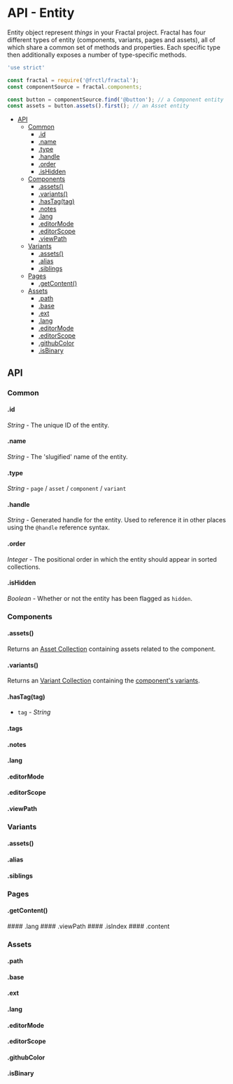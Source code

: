# API - Entity

Entity object represent _things_  in your Fractal project. Fractal has four different types of entity (components, variants, pages and assets), all of which share a common set of methods and properties. Each specific type then additionally exposes a number of type-specific methods.

```js
'use strict'

const fractal = require('@frctl/fractal');
const componentSource = fractal.components;

const button = componentSource.find('@button'); // a Component entity
const assets = button.assets().first(); // an Asset entity
```

<!-- START doctoc generated TOC please keep comment here to allow auto update -->
<!-- DON'T EDIT THIS SECTION, INSTEAD RE-RUN doctoc TO UPDATE -->


- [API](#api)
  - [Common](#common)
    - [.id](#id)
    - [.name](#name)
    - [.type](#type)
    - [.handle](#handle)
    - [.order](#order)
    - [.isHidden](#ishidden)
  - [Components](#components)
    - [.assets()](#assets)
    - [.variants()](#variants)
    - [.hasTag(tag)](#hastagtag)
    - [.notes](#notes)
    - [.lang](#lang)
    - [.editorMode](#editormode)
    - [.editorScope](#editorscope)
    - [.viewPath](#viewpath)
  - [Variants](#variants)
    - [.assets()](#assets-1)
    - [.alias](#alias)
    - [.siblings](#siblings)
  - [Pages](#pages)
    - [.getContent()](#getcontent)
  - [Assets](#assets)
    - [.path](#path)
    - [.base](#base)
    - [.ext](#ext)
    - [.lang](#lang-1)
    - [.editorMode](#editormode-1)
    - [.editorScope](#editorscope-1)
    - [.githubColor](#githubcolor)
    - [.isBinary](#isbinary)

<!-- END doctoc generated TOC please keep comment here to allow auto update -->

## API

### Common

#### .id

*String* - The unique ID of the entity.

#### .name

*String* - The 'slugified' name of the entity.

#### .type

*String* - `page` / `asset` / `component` / `variant`

#### .handle

*String* - Generated handle for the entity. Used to reference it in other places using the `@handle` reference syntax.

#### .order

*Integer* - The positional order in which the entity should appear in sorted collections.

#### .isHidden

*Boolean* - Whether or not the entity has been flagged as `hidden`.

### Components

#### .assets()

Returns an [Asset Collection](/docs/api/collection.md) containing assets related to the component.

#### .variants()

Returns an [Variant Collection](/docs/api/collection.md) containing the [component's variants](/docs/components/variants.md).

#### .hasTag(tag)

* `tag` - *String*

#### .tags
#### .notes
#### .lang
#### .editorMode
#### .editorScope
#### .viewPath

### Variants

#### .assets()

#### .alias
#### .siblings

### Pages

#### .getContent()

#### .lang
#### .viewPath
#### .isIndex
#### .content

### Assets

#### .path
#### .base
#### .ext
#### .lang
#### .editorMode
#### .editorScope
#### .githubColor
#### .isBinary
